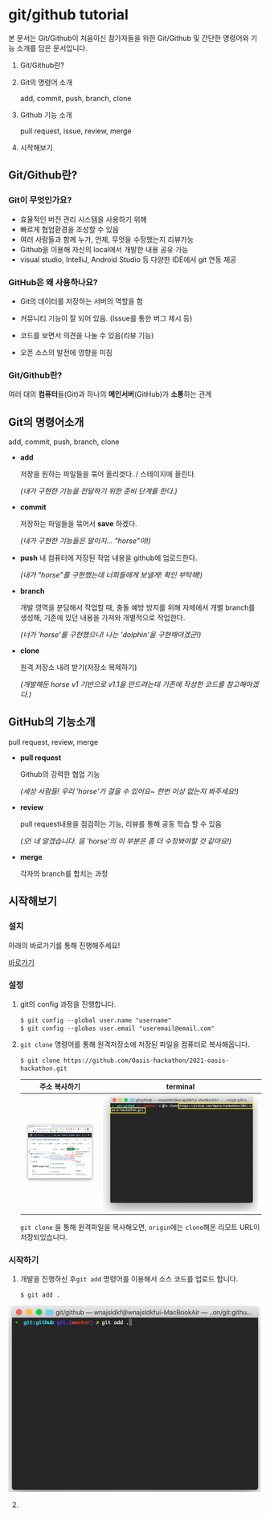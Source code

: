 # git/github tutorial

본 문서는 Git/Github이 처음이신 참가자들을 위한 Git/Github 및 간단한 명령어와 기능 소개를 담은 문서입니다.

1. Git/Github란?

2. Git의 명령어 소개

   add, commit, push, branch, clone

3. Github 기능 소개

   pull request, issue, review, merge

4. 시작해보기



## Git/Github란?

### Git이 무엇인가요?

- 효율적인 버전 관리 시스템을 사용하기 위해
- 빠르게 협업환경을 조성할 수 있음
- 여러 사람들과 함께 누가, 언제, 무엇을 수정했는지 리뷰가능
- Github을 이용해 자신의 local에서 개발한 내용 공유 가능
- visual studio, IntelliJ, Android Studio 등 다양한 IDE에서 git 연동 제공



### GitHub은 왜 사용하나요?

- Git의 데이터를 저장하는 서버의 역할을 함
- 커뮤니티 기능이 잘 되어 있음. (Issue를 통한 버그 제시 등)

- 코드를 보면서 의견을 나눌 수 있음(리뷰 기능)
- 오픈 소스의 발전에 영향을 미침



### Git/Github란?

여러 대의 **컴퓨터**들(Git)과 하나의 **메인서버**(GitHub)가 **소통**하는 관계



## Git의 명령어소개

add, commit, push, branch, clone

- **add**

  저장을 원하는 파일들을 묶어 올리겟다. / 스테이지에 올린다.

  *(내가 구현한 기능을 전달하기 위한 준비 단계를 한다.)*

- **commit**

  저장하는 파일들을 묶어서 **save** 하겠다.

  *(내가 구현한 기능들은 말이지... "horse"야!)*

- **push**
  내 컴퓨터에 저장된 작업 내용을 github에 업로드한다.

  *(내가 "horse"를 구현했는데 너희들에게 보낼게! 확인 부탁해!)*

- **branch**

  개발 영역을 분담해서 작업할 때, 충돌 예방 방지를 위해 자체에서 개별 branch를 생성해, 기존에 있던 내용을 가져와 개별적으로 작업한다.

  *(너가 'horse'를 구현했으니! 나는 'dolphin'을 구현해야겠군!)*

- **clone**

  원격 저장소 내려 받기(저장소 복제하기)

  *(개발해둔 horse v1 기반으로 v1.1을 만드려는데 기존에 작성한 코드를 참고해야겠다.)*



## GitHub의 기능소개

pull request, review, merge

- **pull request**

  Github의 강력한 협업 기능

  *(세상 사람들! 우리 'horse'가 걸을 수 있어요~ 한번 이상 없는지 봐주세요!)*

- **review**

  pull request내용을 점검하는 기능, 리뷰를 통해 공동 학습 할 수 있음

  *(오! 네 알겠습니다. 음 'horse'의 이 부분은 좀 더 수정봐야할 것 같아요!)*

- **merge**

  각자의 branch를 합치는 과정



## 시작해보기

### 설치

아래의 바로가기를 통해 진행해주세요!

[바로가기](https://git-scm.com/downloads)

### 설정

1. git의 config 과정을 진행합니다.	

   ```
   $ git config --global user.name "username"
   $ git config --globas user.email "useremail@email.com"
   ```

2. `git clone` 명령어를 통해 원격저장소에 저장된 파일을 컴퓨터로 복사해옵니다.

   ```
   $ git clone https://github.com/Oasis-hackathon/2021-oasis-hackathon.git 
   ```

   |                        주소 복사하기                         |          terminal           |
   | :----------------------------------------------------------: | :-------------------------: |
   | <img src="./img/clone image.png" alt="clone image" style="zoom:50%;" /> | ![clone2](./img/clone2.png) |

   `git clone` 을 통해 원격파일을 복사해오면, `origin`에는 `clone`해온 리모트 URL이 저장되있습니다.

   

### 시작하기

1. 개발을 진행하신 후`git add` 명령어를 이용해서 소스 코드를 업로드 합니다.

   ```
   $ git add . 
   ```

<img src="./img/add.png" alt="clone image" style="zoom:50%;" />

2. 